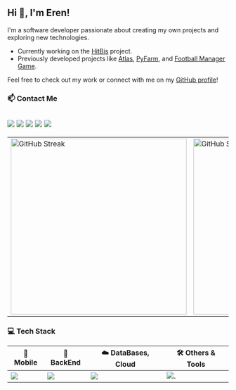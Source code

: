 ## Hi 👋, I'm Eren!

I'm a software developer passionate about creating my own projects and exploring new technologies.
- Currently working on the [HitBis](https://github.com/ErenElagz/HitBis) project.
- Previously developed projects like [Atlas](https://github.com/ErenElagz/Atlas), [PyFarm](https://github.com/ErenElagz/PyFarm), and [Football Manager Game](https://github.com/ErenElagz/Football-Manager-Game).

Feel free to check out my work or connect with me on my [GitHub profile](https://github.com/ErenElagz)!

### 📫 Contact Me
[![](https://skillicons.dev/icons?i=gmail)](mailto:erenelagz@gmail.com)
[![](https://skills-icons.vercel.app/api/icons?i=x)](https://twitter.com/erenelagz)
[![](https://skillicons.dev/icons?i=linkedin)](https://www.linkedin.com/in/erenelagz)
[![](https://skillicons.dev/icons?i=instagram)](https://www.instagram.com/erenelagz)
[![](https://skillicons.dev/icons?i=discord)](https://discordapp.com/users/erenelagz)
---

<table>
  <tr>
    <td>
      <img src="https://streak-stats.demolab.com?user=erenelagz&theme=github-dark&hide_border=true" alt="GitHub Streak" width="400" />
    </td>
    <td>
      <img src="https://github-readme-stats.vercel.app/api?username=erenelagz&show_icons=true&theme=dark&title_color=ffffff&text_color=ffffff&bg_color=0d1117&hide_border=true&locale=en" alt="GitHub Stats" width="400" />
    </td>
  </tr>
</table>


### 💻 Tech Stack

| **📱 Mobile**         | **🧱 BackEnd**              | **☁️ DataBases, Cloud**       | **🛠️ Others & Tools**                                                |
|-----------------------|----------------------------|------------------------|----------------------------------------------------------------------|
| [![](https://skillicons.dev/icons?i=react,androidstudio)](https://github.com/erenelagz) | [![](https://skillicons.dev/icons?i=nodejs,express,nginx)](https://skillicons.dev) | [![](https://skillicons.dev/icons?i=aws,gcp,mongodb,sqlite)](https://skillicons.dev) | ![.](https://skillicons.dev/icons?i=figma,blender,firebase,wordpress,electron,tensorflow,arduino) |


